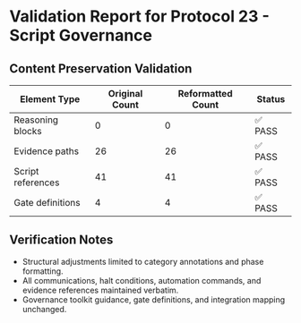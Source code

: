 # Validation Report for Protocol 23 - Script Governance

## Content Preservation Validation

| Element Type | Original Count | Reformatted Count | Status |
|--------------|----------------|-------------------|--------|
| Reasoning blocks | 0 | 0 | ✅ PASS |
| Evidence paths | 26 | 26 | ✅ PASS |
| Script references | 41 | 41 | ✅ PASS |
| Gate definitions | 4 | 4 | ✅ PASS |

## Verification Notes
- Structural adjustments limited to category annotations and phase formatting.
- All communications, halt conditions, automation commands, and evidence references maintained verbatim.
- Governance toolkit guidance, gate definitions, and integration mapping unchanged.
